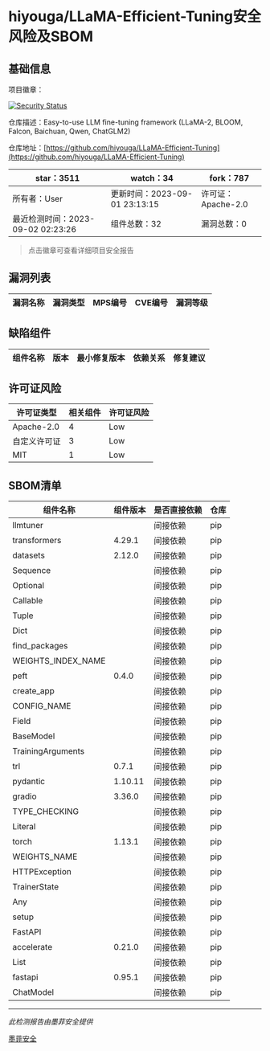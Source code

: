 # hiyouga/LLaMA-Efficient-Tuning安全风险及SBOM

## 基础信息

项目徽章：

[![Security Status](https://www.murphysec.com/platform3/v31/badge/1697676092348612608.svg)](https://www.murphysec.com/console/report/1697676091996291072/1697676092348612608)

仓库描述：Easy-to-use LLM fine-tuning framework (LLaMA-2, BLOOM, Falcon, Baichuan, Qwen, ChatGLM2)

仓库地址：[https://github.com/hiyouga/LLaMA-Efficient-Tuning](https://github.com/hiyouga/LLaMA-Efficient-Tuning)

| star：3511 | watch：34 | fork：787 |
| ----------- | -------------- | ------------ |
| 所有者：User | 更新时间：2023-09-01 23:13:15 | 许可证：Apache-2.0 |
| 最近检测时间：2023-09-02 02:23:26 | 组件总数：32 | 漏洞总数：0 |

> 点击徽章可查看详细项目安全报告



## 漏洞列表

| 漏洞名称 | 漏洞类型 | MPS编号 | CVE编号 | 漏洞等级 |
| ------- | ------ | ------- | ------ | ----- |





## 缺陷组件

| 组件名称 | 版本 | 最小修复版本 | 依赖关系 | 修复建议 |
| -------- | ---- | ------------ | -------- | -------- |





## 许可证风险

| 许可证类型 | 相关组件 | 许可证风险 |
| ---------- | -------- | ---------- |
|Apache-2.0|4|Low|
|自定义许可证|3|Low|
|MIT|1|Low|




## SBOM清单

| 组件名称 | 组件版本 | 是否直接依赖 | 仓库 |
| -------- | -------- | ------------ | ---- |
|llmtuner||间接依赖|pip|
|transformers|4.29.1|间接依赖|pip|
|datasets|2.12.0|间接依赖|pip|
|Sequence||间接依赖|pip|
|Optional||间接依赖|pip|
|Callable||间接依赖|pip|
|Tuple||间接依赖|pip|
|Dict||间接依赖|pip|
|find_packages||间接依赖|pip|
|WEIGHTS_INDEX_NAME||间接依赖|pip|
|peft|0.4.0|间接依赖|pip|
|create_app||间接依赖|pip|
|CONFIG_NAME||间接依赖|pip|
|Field||间接依赖|pip|
|BaseModel||间接依赖|pip|
|TrainingArguments||间接依赖|pip|
|trl|0.7.1|间接依赖|pip|
|pydantic|1.10.11|间接依赖|pip|
|gradio|3.36.0|间接依赖|pip|
|TYPE_CHECKING||间接依赖|pip|
|Literal||间接依赖|pip|
|torch|1.13.1|间接依赖|pip|
|WEIGHTS_NAME||间接依赖|pip|
|HTTPException||间接依赖|pip|
|TrainerState||间接依赖|pip|
|Any||间接依赖|pip|
|setup||间接依赖|pip|
|FastAPI||间接依赖|pip|
|accelerate|0.21.0|间接依赖|pip|
|List||间接依赖|pip|
|fastapi|0.95.1|间接依赖|pip|
|ChatModel||间接依赖|pip|


------

*此检测报告由墨菲安全提供*

[墨菲安全](www.murphysec.com)